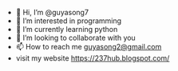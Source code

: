 - 👋 Hi, I’m @guyasong7
- 👀 I’m interested in programming
- 🌱 I’m currently learning python
- 💞️ I’m looking to collaborate with you
- 📫 How to reach me guyasong2@gmail.com
- visit my website https://237hub.blogspot.com/

<!---
guyasong7/guyasong7 is a ✨ special ✨ repository because its `README.md` (this file) appears on your GitHub profile.
You can click the Preview link to take a look at your changes.
--->
